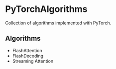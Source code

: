 # PyTorchAlgorithms

Collection of algorithms implemented with PyTorch.

## Algorithms

- FlashAttention
- FlashDecoding
- Streaming Attention
